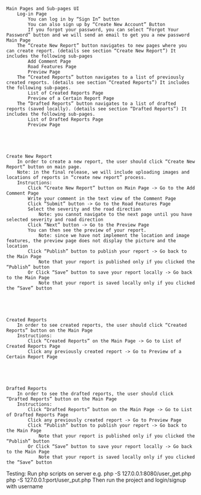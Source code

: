 	Main Pages and Sub-pages UI
		Log-in Page
	  		You can log in by “Sign In” button
 	  		You can also sign up by “Create New Account” Button
			If you forgot your password, you can select “Forgot Your Password” button and we will send an email to get you a new password
	Main Page
		The “Create New Report” button navigates to new pages where you can create report. (details see section “Create New Report”) It includes the following sub-pages
			Add Comment Page
			Road Features Page
			Preview Page
		The “Created Reports” button navigates to a list of previously created reports. (details see section “Created Reports”) It includes the following sub-pages.
			List of Created Reports Page
			Preview of a Certain Report Page
		The “Drafted Reports” button navigates to a list of drafted reports (saved locally). (details see section “Drafted Reports”) It includes the following sub-pages.
			List of Drafted Reports Page
			Preview Page





	Create New Report
		In order to create a new report, the user should click “Create New Report” button on main page.
		Note: in the final release, we will include uploading images and locations of reports in “create new report” process.
		Instructions:
			Click “Create New Report” button on Main Page -> Go to the Add Comment Page
			Write your comment in the text view of the Comment Page
			Click “Submit” button -> Go to the Road Features Page
			Select the severity and the road direction
				Note: you cannot navigate to the next page until you have selected severity and road direction
			Click “Next” button -> Go to the Preview Page
			You can then see the preview of your report. 
				Note: since we have not implement the location and image features, the preview page does not display the picture and the location
			Click “Publish” button to publish your report -> Go back to the Main Page
				Note that your report is published only if you clicked the “Publish” button
			Or Click “Save” button to save your report locally -> Go back to the Main Page
				Note that your report is saved locally only if you clicked the “Save” button





	Created Reports
		In order to see created reports, the user should click “Created Reports” button on the Main Page
		Instructions: 
			Click “Created Reports” on the Main Page -> Go to List of Created Reports Page
			Click any previously created report -> Go to Preview of a Certain Report Page





	Drafted Reports
		In order to see the drafted reports, the user should click “Drafted Reports” button on the Main Page
		Instructions: 
			Click “Drafted Reports” button on the Main Page -> Go to List of Drafted Reports Page
			Click any previously created report -> Go to Preview Page
			Click “Publish” button to publish your report -> Go back to the Main Page
				Note that your report is published only if you clicked the “Publish” button
			Or Click “Save” button to save your report locally -> Go back to the Main Page
				Note that your report is saved locally only if you clicked the “Save” button


Testing:
Run php scripts on server
e.g. php -S 127.0.0.1:8080/user_get.php
php -S 127.0.0.1:port/user_put.php
Then run the project and login/signup with username
